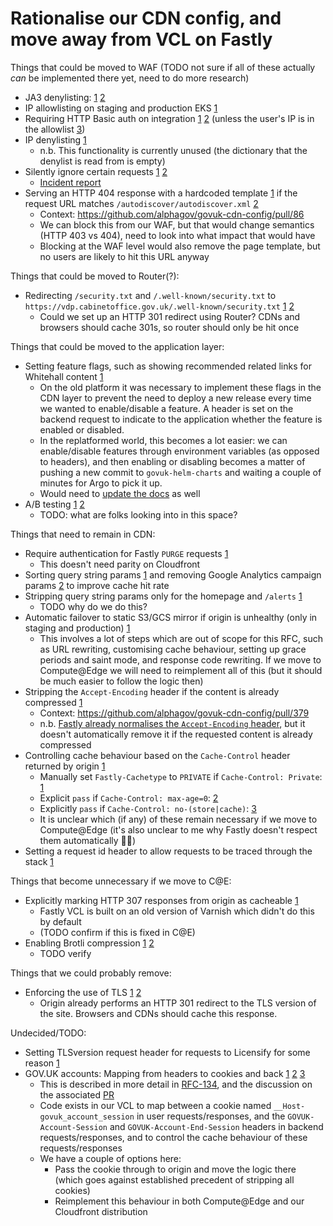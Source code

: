 # Rationalise our CDN config, and move away from VCL on Fastly

<!--## Summary

TODO

We currently configure our CDN (Fastly) using a domain-specific language called [VCL](https://developer.fastly.com/learning/vcl/using/).

We have CDN configuration spread over multiple repositories, which is recognised tech debt. This situation is only going to worsen if we don’t make an active effort to fix it, as we’re now introducing even more CDN config to govuk-aws in an effort to fix our Cloudfront offering so that we can ‘fail over’ in the event of a Fastly outage.

We should:

- Where possible, relocate logic from the CDN layer to other parts of the stack
- Configure equivalent but different CDN distributions on Fastly and Cloudfront, using Terraform, to handle the logic that we can’t move elsewhere
- Retire our use of VCL on Fastly

## Problems

- Currently our Fastly services and our CloudFront distributions are configured in different ways, within different codebases:
  - Our Fastly services are configured using [VCL (varnish cache language)](https://developer.fastly.com/learning/vcl/using/), in [`govuk-cdn-config`](https://github.com/alphagov/govuk-cdn-config).
  - Our CloudFront failover distribution is configured and deployed using Terraform, in [the `infra-mirror-bucket` project in `govuk-aws`](https://github.com/alphagov/govuk-aws/tree/main/terraform/projects/infra-mirror-bucket).
- (TODO this is out of date) Currently only our Fastly configuration is feature-complete; if Fastly goes down then we failover to a CloudFront distribution that is only configured to serve a static mirror of GOV.UK.
  - Platform Reliability have begun work on a new CloudFront distribution that's able to serve content from origin by calling into a load balancer in front of our `cache` class nodes, but this new setup [doesn't have feature parity](https://docs.google.com/document/d/17_dfWvKNmqyLX1h_PPY6_Cd6IggrrSsP-Peh2De6JQk/edit) with our existing VCL-based Fastly service, and we have no plans to implement full feature parity with Fastly (as that's the purpose of this RFC).
  - This lack of feature parity presents us with several issues:
    - Lack of clarity or confidence around what works in Cloudfront (e.g. developers have to be aware of this when building things, SMT need to be reminded of impact failover will have, we may be more hesitant in triggering the failover, etc.)
    - Complexities also introduced downstream (e.g. if we failover and A/B testing stops working, data analysts now need to scrub out the failover period in their analysis)
    - We're less likely to drill the failover in Production to ensure it works (as it will cause a somewhat degraded experience)
    - It restricts our ability to consider a multi CDN strategy where traffic is split between two CDNs simultaneously 
- A number of the things that we currently handle at the CDN level might perhaps be better handled at other places in the stack, for example:
  - IP/JA3 allow/denylisting probably belongs in our WAF
  - A/B testing, feature flags, cache control and stripping cookies probably belong in the application layer

By moving things out of the CDN layer, we minimise the amount of duplicated effort in maintaining equivalent but different configurations for each CDN.

## Proposal

### Moving things from CDN to other places-->

Things that could be moved to WAF (TODO not sure if all of these actually _can_ be implemented there yet, need to do more research)

- JA3 denylisting: [1](https://github.com/alphagov/govuk-cdn-config/blob/55e587b238338caea1c7187c1f5d70cac8e5b104/vcl_templates/www.vcl.erb#L178-L180) [2](https://github.com/alphagov/govuk-cdn-config/blob/55e587b238338caea1c7187c1f5d70cac8e5b104/vcl_templates/www.vcl.erb#L195-L199)
- IP allowlisting on staging and production EKS [1](https://github.com/alphagov/govuk-cdn-config/blob/55e587b238338caea1c7187c1f5d70cac8e5b104/vcl_templates/www.vcl.erb#L182-L187)
- Requiring HTTP Basic auth on integration [1](https://github.com/alphagov/govuk-cdn-config/blob/55e587b238338caea1c7187c1f5d70cac8e5b104/vcl_templates/www.vcl.erb#L202-L207) [2](https://github.com/alphagov/govuk-cdn-config/blob/55e587b238338caea1c7187c1f5d70cac8e5b104/vcl_templates/www.vcl.erb#L614-L620) (unless the user's IP is in the allowlist [3](https://github.com/alphagov/govuk-cdn-config/blob/55e587b238338caea1c7187c1f5d70cac8e5b104/vcl_templates/www.vcl.erb#L154-L165))
- IP denylisting [1](https://github.com/alphagov/govuk-cdn-config/blob/55e587b238338caea1c7187c1f5d70cac8e5b104/vcl_templates/www.vcl.erb#L189-L192)
  - n.b. This functionality is currently unused (the dictionary that the denylist is read from is empty)
- Silently ignore certain requests [1](https://github.com/alphagov/govuk-cdn-config/blob/55e587b238338caea1c7187c1f5d70cac8e5b104/vcl_templates/www.vcl.erb#L223) [2](https://github.com/alphagov/govuk-cdn-config-secrets/blob/536de2171d17297c08a0a328df53a6b65002e2c4/fastly/fastly.yaml#L30-L39)
  - [Incident report](https://docs.google.com/document/d/12DzQsDeu7zUcICy9zVporjprX4qZFIrpOOWtYYRx-nk/edit)
- Serving an HTTP 404 response with a hardcoded template [1](https://github.com/alphagov/govuk-cdn-config/blob/55e587b238338caea1c7187c1f5d70cac8e5b104/vcl_templates/www.vcl.erb#L579-L603) if the request URL matches `/autodiscover/autodiscover.xml` [2](https://github.com/alphagov/govuk-cdn-config/blob/55e587b238338caea1c7187c1f5d70cac8e5b104/vcl_templates/www.vcl.erb#L226-L228)
  - Context: https://github.com/alphagov/govuk-cdn-config/pull/86
  - We can block this from our WAF, but that would change semantics (HTTP 403 vs 404), need to look into what impact that would have
  - Blocking at the WAF level would also remove the page template, but no users are likely to hit this URL anyway

Things that could be moved to Router(?):

- Redirecting `/security.txt` and `/.well-known/security.txt` to `https://vdp.cabinetoffice.gov.uk/.well-known/security.txt` [1](https://github.com/alphagov/govuk-cdn-config/blob/55e587b238338caea1c7187c1f5d70cac8e5b104/vcl_templates/www.vcl.erb#L231-L233) [2](https://github.com/alphagov/govuk-cdn-config/blob/55e587b238338caea1c7187c1f5d70cac8e5b104/vcl_templates/www.vcl.erb#L606-L612)
  - Could we set up an HTTP 301 redirect using Router? CDNs and browsers should cache 301s, so router should only be hit once

Things that could be moved to the application layer:

- Setting feature flags, such as showing recommended related links for Whitehall content [1](https://github.com/alphagov/govuk-cdn-config/blob/55e587b238338caea1c7187c1f5d70cac8e5b104/vcl_templates/www.vcl.erb#L251)
  - On the old platform it was necessary to implement these flags in the CDN layer to prevent the need to deploy a new release every time we wanted to enable/disable a feature. A header is set on the backend request to indicate to the application whether the feature is enabled or disabled.
  - In the replatformed world, this becomes a lot easier: we can enable/disable features through environment variables (as opposed to headers), and then enabling or disabling becomes a matter of pushing a new commit to `govuk-helm-charts` and waiting a couple of minutes for Argo to pick it up.
  - Would need to [update the docs](https://docs.publishing.service.gov.uk/manual/related-links.html#suspending-all-suggested-related-links) as well
- A/B testing [1](https://github.com/alphagov/govuk-cdn-config/blob/55e587b238338caea1c7187c1f5d70cac8e5b104/vcl_templates/www.vcl.erb#L524-L555) [2](https://github.com/alphagov/govuk-cdn-config/blob/55e587b238338caea1c7187c1f5d70cac8e5b104/vcl_templates/_multivariate_tests.vcl.erb)
  - TODO: what are folks looking into in this space?

Things that need to remain in CDN:

- Require authentication for Fastly `PURGE` requests [1](https://github.com/alphagov/govuk-cdn-config/blob/55e587b238338caea1c7187c1f5d70cac8e5b104/vcl_templates/www.vcl.erb#L171)
  - This doesn't need parity on Cloudfront
- Sorting query string params [1](https://github.com/alphagov/govuk-cdn-config/blob/55e587b238338caea1c7187c1f5d70cac8e5b104/vcl_templates/www.vcl.erb#L236) and removing Google Analytics campaign params [2](https://github.com/alphagov/govuk-cdn-config/blob/55e587b238338caea1c7187c1f5d70cac8e5b104/vcl_templates/www.vcl.erb#L239) to improve cache hit rate
- Stripping query string params only for the homepage and `/alerts` [1](https://github.com/alphagov/govuk-cdn-config/blob/55e587b238338caea1c7187c1f5d70cac8e5b104/vcl_templates/www.vcl.erb#L256-L264)
  - TODO why do we do this?
- Automatic failover to static S3/GCS mirror if origin is unhealthy (only in staging and production) [1](https://github.com/alphagov/govuk-cdn-config/blob/55e587b238338caea1c7187c1f5d70cac8e5b104/vcl_templates/www.vcl.erb#L266-L326)
  - This involves a lot of steps which are out of scope for this RFC, such as URL rewriting, customising cache behaviour, setting up grace periods and saint mode, and response code rewriting. If we move to Compute@Edge we will need to reimplement all of this (but it should be much easier to follow the logic then)
- Stripping the `Accept-Encoding` header if the content is already compressed [1](https://github.com/alphagov/govuk-cdn-config/blob/55e587b238338caea1c7187c1f5d70cac8e5b104/vcl_templates/www.vcl.erb#L211-L215)
  - Context: https://github.com/alphagov/govuk-cdn-config/pull/379
  - n.b. [Fastly already normalises the `Accept-Encoding` header](https://developer.fastly.com/reference/http/http-headers/Accept-Encoding/#normalization), but it doesn't automatically remove it if the requested content is already compressed
- Controlling cache behaviour based on the `Cache-Control` header returned by origin [1](https://github.com/alphagov/govuk-cdn-config/blob/55e587b238338caea1c7187c1f5d70cac8e5b104/vcl_templates/www.vcl.erb#L444-L455)
  - Manually set `Fastly-Cachetype` to `PRIVATE` if `Cache-Control: Private`: [1](https://github.com/alphagov/govuk-cdn-config/commit/03cb1fc5794658b89ed9f80ab5ca3c0b98a7afe7)
  - Explicit `pass` if `Cache-Control: max-age=0`: [2](https://github.com/alphagov/govuk-cdn-config/commit/54bf796f7c7543a893dbf14a8ca4fa1eae3253a1)
  - Explicitly `pass` if `Cache-Control: no-(store|cache)`: [3](https://github.com/alphagov/govuk-cdn-config/commit/fa56132e49d41595ba1681467adb828694cf0086)
  - It is unclear which (if any) of these remain necessary if we move to Compute@Edge (it's also unclear to me why Fastly doesn't respect them automatically 🤷‍♂️)
- Setting a request id header to allow requests to be traced through the stack [1](https://github.com/alphagov/govuk-cdn-config/blob/55e587b238338caea1c7187c1f5d70cac8e5b104/vcl_templates/www.vcl.erb#L254)

Things that become unnecessary if we move to C@E:

- Explicitly marking HTTP 307 responses from origin as cacheable [1](https://github.com/alphagov/govuk-cdn-config/blob/55e587b238338caea1c7187c1f5d70cac8e5b104/vcl_templates/www.vcl.erb#L459-L461)
  - Fastly VCL is built on an old version of Varnish which didn't do this by default
  - (TODO confirm if this is fixed in C@E)
- Enabling Brotli compression [1](https://github.com/alphagov/govuk-cdn-config/blob/55e587b238338caea1c7187c1f5d70cac8e5b104/vcl_templates/www.vcl.erb#L329-L333) [2](https://github.com/alphagov/govuk-cdn-config/blob/55e587b238338caea1c7187c1f5d70cac8e5b104/vcl_templates/www.vcl.erb#L388-L402)
  - TODO verify

Things that we could probably remove:

- Enforcing the use of TLS [1](https://github.com/alphagov/govuk-cdn-config/blob/55e587b238338caea1c7187c1f5d70cac8e5b104/vcl_templates/www.vcl.erb#L218-L220) [2](https://github.com/alphagov/govuk-cdn-config/blob/55e587b238338caea1c7187c1f5d70cac8e5b104/vcl_templates/www.vcl.erb#L561-L568)
  - Origin already performs an HTTP 301 redirect to the TLS version of the site. Browsers and CDNs should cache this response.

Undecided/TODO:

- Setting TLSversion request header for requests to Licensify for some reason [1](https://github.com/alphagov/govuk-cdn-config/blob/55e587b238338caea1c7187c1f5d70cac8e5b104/vcl_templates/www.vcl.erb#L338-L340)
- GOV.UK accounts: Mapping from headers to cookies and back [1](https://github.com/alphagov/govuk-cdn-config/blob/55e587b238338caea1c7187c1f5d70cac8e5b104/vcl_templates/www.vcl.erb#L504-L522) [2](https://github.com/alphagov/govuk-cdn-config/blob/55e587b238338caea1c7187c1f5d70cac8e5b104/vcl_templates/www.vcl.erb#L350-L361) [3](https://github.com/alphagov/govuk-cdn-config/blob/55e587b238338caea1c7187c1f5d70cac8e5b104/vcl_templates/www.vcl.erb#L488-L492)
  - This is described in more detail in [RFC-134](https://github.com/alphagov/govuk-rfcs/blob/main/rfc-134-govuk-wide-session-cookie-and-login.md), and the discussion on the associated [PR](https://github.com/alphagov/govuk-rfcs/pull/134)
  - Code exists in our VCL to map between a cookie named `__Host-govuk_account_session` in user requests/responses, and the `GOVUK-Account-Session` and `GOVUK-Account-End-Session` headers in backend requests/responses, and to control the cache behaviour of these requests/responses
  - We have a couple of options here:
    - Pass the cookie through to origin and move the logic there (which goes against established precedent of stripping all cookies)
    - Reimplement this behaviour in both Compute@Edge and our Cloudfront distribution

<!--### Using Terraform to deploy both

TODO

### Retiring VCL

TODO-->
